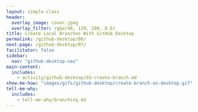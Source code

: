 ```yaml
---
layout: simple-class
header:
  overlay_image: cover.jpeg
  overlay_filter: rgba(46, 129, 200, 0.6)
title: Create Local Branches With GitHub Desktop
permalink: /github-desktop/06/
next-page: /github-desktop/07/
facilitator: false
sidebar:
  nav: "github-desktop-nav"
main-content:
  includes:
    - activity/github-desktop/03-create-branch.md
show-me-how: "images/gifs/github-desktop/create-branch-on-desktop.gif"
tell-me-why:
  includes:
    - tell-me-why/branching.md
---
```

